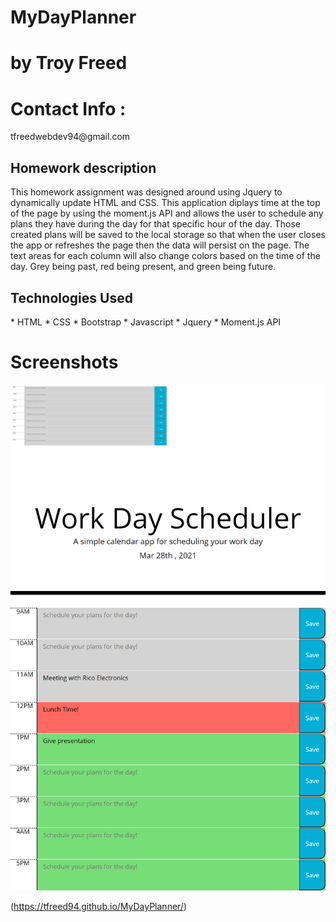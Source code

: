 # MyDayPlanner
# by Troy Freed
<h1> Contact Info : </h1>
<p> tfreedwebdev94@gmail.com </p> 

<h2> Homework description </h2>
<p> This homework assignment was designed around using Jquery to dynamically update HTML and CSS. This application diplays time at the top of the page by using the moment.js API and allows the user to schedule any plans they have during the day for that specific hour of the day. 
Those created plans will be saved to the local storage so that when the user closes the app or refreshes the page then the data will persist on the page. The text areas for each column will also change colors based on the time of the day. Grey being past, red being present, and green being future. </p>

<h2> Technologies Used </h2>
    * HTML
    * CSS
    * Bootstrap
    * Javascript
    * Jquery
    * Moment.js API

# Screenshots
![](assets/mydayplanner2.png)
![](assets/mydayplanner.png)

(https://tfreed94.github.io/MyDayPlanner/)